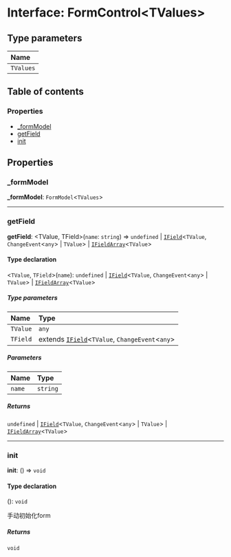 # Interface: FormControl\<TValues>

## Type parameters

| Name |
| :------ |
| `TValues` |

## Table of contents

### Properties

* [\_formModel](/auto-docs/free-layout-editor/interfaces/FormControl.md#_formmodel)
* [getField](/auto-docs/free-layout-editor/interfaces/FormControl.md#getfield)
* [init](/auto-docs/free-layout-editor/interfaces/FormControl.md#init)

## Properties

### \_formModel

**\_formModel**: `FormModel`<`TValues`>

***

### getField

**getField**: \<TValue, TField>(`name`: `string`) => `undefined` | [`IField`](/auto-docs/free-layout-editor/interfaces/IField.md)<`TValue`, `ChangeEvent`<`any`> | `TValue`> | [`IFieldArray`](/auto-docs/free-layout-editor/interfaces/IFieldArray.md)<`TValue`>

#### Type declaration

<`TValue`, `TField`>(`name`): `undefined` | [`IField`](/auto-docs/free-layout-editor/interfaces/IField.md)<`TValue`, `ChangeEvent`<`any`> | `TValue`> | [`IFieldArray`](/auto-docs/free-layout-editor/interfaces/IFieldArray.md)<`TValue`>

##### Type parameters

| Name | Type |
| :------ | :------ |
| `TValue` | `any` |
| `TField` | extends [`IField`](/auto-docs/free-layout-editor/interfaces/IField.md)<`TValue`, `ChangeEvent`<`any`> | `TValue`> | [`IFieldArray`](/auto-docs/free-layout-editor/interfaces/IFieldArray.md)<`TValue`> = [`IField`](/auto-docs/free-layout-editor/interfaces/IField.md)<`TValue`, `ChangeEvent`<`any`> | `TValue`> |

##### Parameters

| Name | Type |
| :------ | :------ |
| `name` | `string` |

##### Returns

`undefined` | [`IField`](/auto-docs/free-layout-editor/interfaces/IField.md)<`TValue`, `ChangeEvent`<`any`> | `TValue`> | [`IFieldArray`](/auto-docs/free-layout-editor/interfaces/IFieldArray.md)<`TValue`>

***

### init

**init**: () => `void`

#### Type declaration

(): `void`

手动初始化form

##### Returns

`void`
